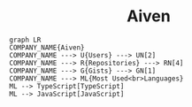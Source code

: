 <h1 align="center">Aiven</h1>

```mermaid
graph LR
COMPANY_NAME{Aiven}
COMPANY_NAME ---> U{Users} ---> UN[2]
COMPANY_NAME ---> R{Repositories} ---> RN[4]
COMPANY_NAME ---> G{Gists} ---> GN[1]
COMPANY_NAME ---> ML{Most Used<br>Languages}
ML --> TypeScript[TypeScript]
ML --> JavaScript[JavaScript]
```
